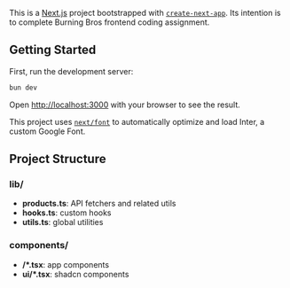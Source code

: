 This is a [Next.js](https://nextjs.org/) project bootstrapped with [`create-next-app`](https://github.com/vercel/next.js/tree/canary/packages/create-next-app). Its intention is to complete Burning Bros frontend coding assignment.

## Getting Started

First, run the development server:

```bash
bun dev
```

Open [http://localhost:3000](http://localhost:3000) with your browser to see the result.

This project uses [`next/font`](https://nextjs.org/docs/basic-features/font-optimization) to automatically optimize and load Inter, a custom Google Font.

## Project Structure

### lib/

- **products.ts**: API fetchers and related utils
- **hooks.ts**: custom hooks
- **utils.ts**: global utilities

### components/

- **/\*.tsx**: app components
- **ui/\*.tsx**: shadcn components
